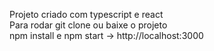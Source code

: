 Projeto criado com typescript e react <br>
Para rodar git clone ou baixe o projeto </br>
npm install e npm start -> http://localhost:3000
